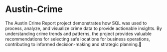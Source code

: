 # Austin-Crime

The Austin Crime Report project demonstrates how SQL was used to process, analyze, and visualize crime data to provide actionable insights. By understanding crime trends and patterns, the project provides valuable recommendations for selecting safe locations for business operations, contributing to informed decision-making and strategic planning.🤠
